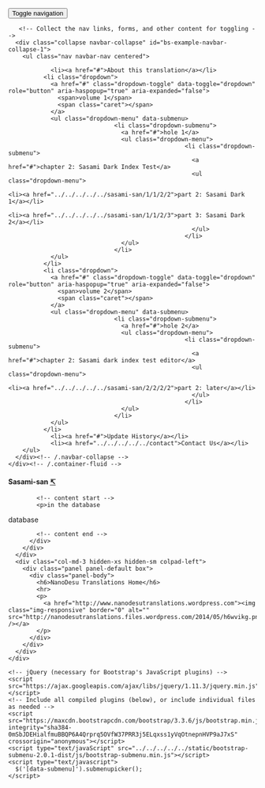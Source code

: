 <!DOCTYPE html>
<html lang="en">
<head>
  <meta charset="utf-8">
  <meta http-equiv="X-UA-Compatible" content="IE=edge">
  <meta name="viewport" content="width=device-width, initial-scale=1">
  <!-- The above 3 meta tags *must* come first in the head; any other head content must come *after* these tags -->
  <title>Nanodesu</title>

  <!-- Bootstrap -->
  <link href="../../../../../static/bootstrap.min.css" rel="stylesheet">
  <link href="../../../../../static/bootstrap-submenu-2.0.1-dist/css/bootstrap-submenu.min.css" rel="stylesheet">
  <link href="../../../../../static/site.css" rel="stylesheet">

  <!-- HTML5 shim and Respond.js for IE8 support of HTML5 elements and media queries -->
  <!-- WARNING: Respond.js doesn't work if you view the page via file:// -->
  <!--[if lt IE 9]>
    <script src="https://oss.maxcdn.com/html5shiv/3.7.2/html5shiv.min.js"></script>
    <script src="https://oss.maxcdn.com/respond/1.4.2/respond.min.js"></script>
  <![endif]-->
</head>
<body>
  <nav class="navbar navbar-default box">
    <div class="container header-image">
      <a href="http://www.nanodesutranslations.wordpress.com">
        <img class="img-responsive" border="0" alt="" src="https://sasamisanthetranslation.files.wordpress.com/2013/08/sasami4.png" />
      </a>
    </div>
    <div class="container">
      <!-- Brand and toggle get grouped for better mobile display -->
      <div class="navbar-header">
        <button type="button" class="navbar-toggle collapsed" data-toggle="collapse" data-target="#bs-example-navbar-collapse-1" aria-expanded="false">
          <span class="sr-only">Toggle navigation</span>
          <span class="icon-bar"></span>
          <span class="icon-bar"></span>
          <span class="icon-bar"></span>
        </button>
       </div>

       <!-- Collect the nav links, forms, and other content for toggling -->
      <div class="collapse navbar-collapse" id="bs-example-navbar-collapse-1">
        <ul class="nav navbar-nav centered">
          
                <li><a href="#">About this translation</a></li>
              <li class="dropdown">
                <a href="#" class="dropdown-toggle" data-toggle="dropdown" role="button" aria-haspopup="true" aria-expanded="false">
                  <span>volume 1</span>
                  <span class="caret"></span>
                </a>
                <ul class="dropdown-menu" data-submenu>
                                  <li class="dropdown-submenu">
                                    <a href="#">hole 1</a>
                                    <ul class="dropdown-menu">
                                                      <li class="dropdown-submenu">
                                                        <a href="#">chapter 2: Sasami Dark Index Test</a>
                                                        <ul class="dropdown-menu">
                                                                            <li><a href="../../../../../sasami-san/1/1/2/2">part 2: Sasami Dark 1</a></li>
                                                                            <li><a href="../../../../../sasami-san/1/1/2/3">part 3: Sasami Dark 2</a></li>
                                                        </ul>
                                                      </li>
                                    </ul>
                                  </li>
                </ul>
              </li>
              <li class="dropdown">
                <a href="#" class="dropdown-toggle" data-toggle="dropdown" role="button" aria-haspopup="true" aria-expanded="false">
                  <span>volume 2</span>
                  <span class="caret"></span>
                </a>
                <ul class="dropdown-menu" data-submenu>
                                  <li class="dropdown-submenu">
                                    <a href="#">hole 2</a>
                                    <ul class="dropdown-menu">
                                                      <li class="dropdown-submenu">
                                                        <a href="#">chapter 2: Sasami dark index test editor</a>
                                                        <ul class="dropdown-menu">
                                                                            <li><a href="../../../../../sasami-san/2/2/2/2">part 2: later</a></li>
                                                        </ul>
                                                      </li>
                                    </ul>
                                  </li>
                </ul>
              </li>
                <li><a href="#">Update History</a></li>
                <li><a href="../../../../../contact">Contact Us</a></li>
        </ul>
      </div><!-- /.navbar-collapse -->
    </div><!-- /.container-fluid -->
  </nav>

  <div class="container content-container">
    <div class="row">
      <div class="col-md-9 col-xs-12 colpad-right">
        <div class="panel panel-default box">
          <div class="panel-heading">
            <h4>Sasami-san <a href="../../../../../sasami-san/1/1/2">↸</a></h4>
          </div>
          <div class="panel-body">

            <!-- content start -->
            <p>in the database
database</p>

            <!-- content end -->
          </div>
        </div>
      </div>
      <div class="col-md-3 hidden-xs hidden-sm colpad-left">
        <div class="panel panel-default box">
          <div class="panel-body">
            <h6>NanoDesu Translations Home</h6>
            <hr>
            <p>
              <a href="http://www.nanodesutranslations.wordpress.com"><img class="img-responsive" border="0" alt="" src="http://nanodesutranslations.files.wordpress.com/2014/05/h6wvikg.png" /></a>
            </p>
          </div>
        </div>
      </div>
    </div>

    <!-- jQuery (necessary for Bootstrap's JavaScript plugins) -->
    <script src="https://ajax.googleapis.com/ajax/libs/jquery/1.11.3/jquery.min.js"></script>
    <!-- Include all compiled plugins (below), or include individual files as needed -->
    <script src="https://maxcdn.bootstrapcdn.com/bootstrap/3.3.6/js/bootstrap.min.js" integrity="sha384-0mSbJDEHialfmuBBQP6A4Qrprq5OVfW37PRR3j5ELqxss1yVqOtnepnHVP9aJ7xS" crossorigin="anonymous"></script>
    <script type="text/javaScript" src="../../../../../static/bootstrap-submenu-2.0.1-dist/js/bootstrap-submenu.min.js"></script>
    <script type="text/javascript">
      $('[data-submenu]').submenupicker();
    </script>
  </body>
</html>
